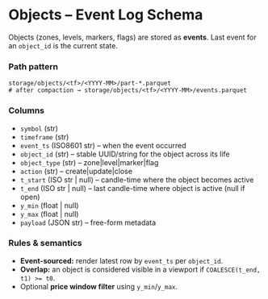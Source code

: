 # Objects – Event Log Schema

Objects (zones, levels, markers, flags) are stored as **events**. Last event for an `object_id` is the current state.

### Path pattern

```
storage/objects/<tf>/<YYYY-MM>/part-*.parquet
# after compaction → storage/objects/<tf>/<YYYY-MM>/events.parquet
```

### Columns

- `symbol` (str)
- `timeframe` (str)
- `event_ts` (ISO8601 str) – when the event occurred
- `object_id` (str) – stable UUID/string for the object across its life
- `object_type` (str) – zone|level|marker|flag
- `action` (str) – create|update|close
- `t_start` (ISO str | null) – candle-time where the object becomes active
- `t_end` (ISO str | null) – last candle-time where object is active (null if open)
- `y_min` (float | null)
- `y_max` (float | null)
- `payload` (JSON str) – free-form metadata

### Rules & semantics

- **Event-sourced:** render latest row by `event_ts` per `object_id`.
- **Overlap:** an object is considered visible in a viewport if `COALESCE(t_end, t1) >= t0`.
- Optional **price window filter** using `y_min`/`y_max`.
